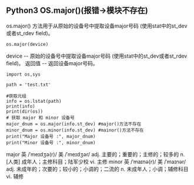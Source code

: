 ## Python3 OS.major()(报错->模块不存在)

os.major() 方法用于从原始的设备号中提取设备major号码 (使用stat中的st_dev或者st_rdev field)。

```
os.major(device)
```

device -- 原始的设备号中提取设备major号码 (使用stat中的st_dev或者st_rdev field)。
返回值 -- 返回设备major号码。

```
import os,sys

path = 'test.txt'

#获取元组
info = os.lstat(path)
print(info)
print(dir(os))
# 获取 major 和 minor 设备号
major_dnum = os.major(info.st_dev) #major()方法不存在
minor_dnum = os.minor(info.st_dev) #mainor()方法不存在
print("Major 设备号 :", major_dnum)
print("Minor 设备号 :", minor_dnum)
```

major  英 /ˈmeɪdʒə(r)/  美 /ˈmeɪdʒər/ adj. 主要的；重要的；主修的；较多的 n. [人类] 成年人；主修科目；陆军少校 vi. 主修
minor 英 /ˈmaɪnə(r)/  美 /ˈmaɪnər/ adj. 未成年的；次要的；较小的；小调的；二流的 n. 未成年人；小调；辅修科目 vi. 辅修